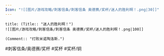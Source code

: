 ```yaml
---
Icon: "![[图片/游戏攻略/刺客信条/刺客信条 奥德赛/奖杯/迷人的胜利啊！.png|30]]"
---
```

```ad-common-bronze-trophy
title: (Title:: "迷人的胜利啊！")
![[图片/游戏攻略/刺客信条/刺客信条 奥德赛/奖杯/迷人的胜利啊！.png|100]]

(Comment:: "打败米诺陶洛斯.")
```

#刺客信条/奥德赛/奖杯 #奖杯 #奖杯/铜
